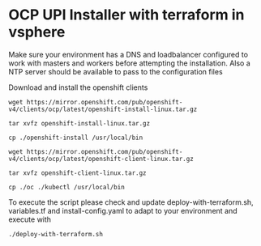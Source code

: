 # OCP UPI Installer with terraform in vsphere 

Make sure your environment has a DNS and loadbalancer configured to work with masters and workers before attempting the installation. Also a NTP server should be available to pass to the configuration files

Download and install the openshift clients

```
wget https://mirror.openshift.com/pub/openshift-v4/clients/ocp/latest/openshift-install-linux.tar.gz

tar xvfz openshift-install-linux.tar.gz

cp ./openshift-install /usr/local/bin

wget https://mirror.openshift.com/pub/openshift-v4/clients/ocp/latest/openshift-client-linux.tar.gz

tar xvfz openshift-client-linux.tar.gz

cp ./oc ./kubectl /usr/local/bin

```


To execute the script please check and update deploy-with-terraform.sh, variables.tf and install-config.yaml to adapt to your environment and execute with

```
./deploy-with-terraform.sh
```
